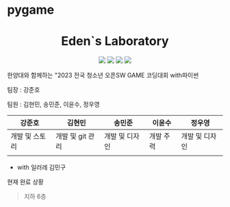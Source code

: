 # pygame
<h1 align="center"><b>Eden`s Laboratory</b></h1>
<p align="center">
<img src="https://img.shields.io/badge/made by-anim-red">
<img src="https://img.shields.io/badge/with-404142-yello">
<img src="https://img.shields.io/badge/Python-pygame-yellow">
<img src="https://badges.frapsoft.com/os/v1/open-source.svg?v=103" >
</p>

한양대와 함께하는 "2023 전국 청소년 오픈SW GAME 코딩대회 with파이썬


팀장 : 강준호


팀원 : 김현민, 송민준, 이윤수, 정우영


|강준호|김현민|송민준|이윤수|정우영|
|---|---|---|---|---|
|개발 및 스토리|개발 및 git 관리|개발 및 디자인|개발 주력|개발 및 디자인|
|||||


+ with 일러레 김민구




현재 완료 상황

> 지하 6층
